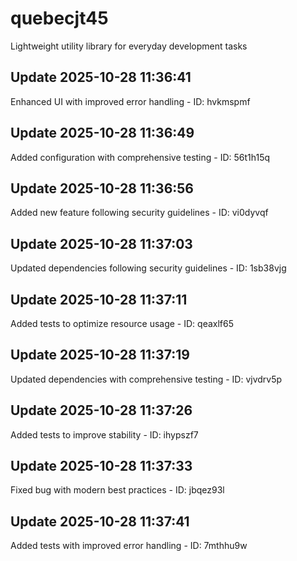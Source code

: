 # quebecjt45
Lightweight utility library for everyday development tasks

## Update 2025-10-28 11:36:41
Enhanced UI with improved error handling - ID: hvkmspmf


## Update 2025-10-28 11:36:49
Added configuration with comprehensive testing - ID: 56t1h15q


## Update 2025-10-28 11:36:56
Added new feature following security guidelines - ID: vi0dyvqf


## Update 2025-10-28 11:37:03
Updated dependencies following security guidelines - ID: 1sb38vjg


## Update 2025-10-28 11:37:11
Added tests to optimize resource usage - ID: qeaxlf65


## Update 2025-10-28 11:37:19
Updated dependencies with comprehensive testing - ID: vjvdrv5p


## Update 2025-10-28 11:37:26
Added tests to improve stability - ID: ihypszf7


## Update 2025-10-28 11:37:33
Fixed bug with modern best practices - ID: jbqez93l


## Update 2025-10-28 11:37:41
Added tests with improved error handling - ID: 7mthhu9w

